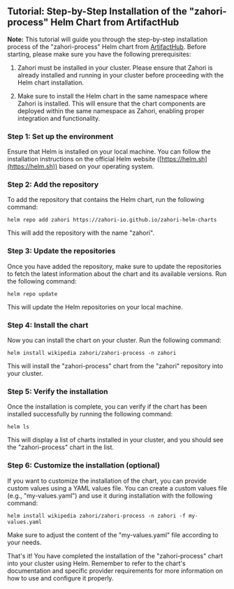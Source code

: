 ## Tutorial: Step-by-Step Installation of the "zahori-process" Helm Chart from ArtifactHub


**Note:** This tutorial will guide you through the step-by-step installation process of the "zahori-process" Helm chart from [ArtifactHub](https://artifacthub.io/packages/helm/zahori/zahori-process). Before starting, please make sure you have the following prerequisites:

1. Zahori must be installed in your cluster. Please ensure that Zahori is already installed and running in your cluster before proceeding with the Helm chart installation.

2. Make sure to install the Helm chart in the same namespace where Zahori is installed. This will ensure that the chart components are deployed within the same namespace as Zahori, enabling proper integration and functionality.

### Step 1: Set up the environment 

Ensure that Helm is installed on your local machine. You can follow the installation instructions on the official Helm website ([https://helm.sh](https://helm.sh)) based on your operating system.

### Step 2: Add the repository

To add the repository that contains the Helm chart, run the following command:

```shell
helm repo add zahori https://zahori-io.github.io/zahori-helm-charts
```

This will add the repository with the name "zahori".

### Step 3: Update the repositories

Once you have added the repository, make sure to update the repositories to fetch the latest information about the chart and its available versions. Run the following command:

```shell
helm repo update
```

This will update the Helm repositories on your local machine.

### Step 4: Install the chart

Now you can install the chart on your cluster. Run the following command:

```shell
helm install wikipedia zahori/zahori-process -n zahori
```

This will install the "zahori-process" chart from the "zahori" repository into your cluster.

### Step 5: Verify the installation

Once the installation is complete, you can verify if the chart has been installed successfully by running the following command:

```shell
helm ls
```

This will display a list of charts installed in your cluster, and you should see the "zahori-process" chart in the list.

### Step 6: Customize the installation (optional)

If you want to customize the installation of the chart, you can provide custom values using a YAML values file. You can create a custom values file (e.g., "my-values.yaml") and use it during installation with the following command:

```shell
helm install wikipedia zahori/zahori-process -n zahori -f my-values.yaml
```

Make sure to adjust the content of the "my-values.yaml" file according to your needs.

That's it! You have completed the installation of the "zahori-process" chart into your cluster using Helm. Remember to refer to the chart's documentation and specific provider requirements for more information on how to use and configure it properly.

